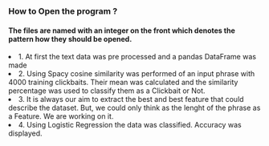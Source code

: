 <h3>How to Open the program ?</h3>
<h4>The files are named with an integer on the front which denotes the pattern how they should be opened.</h4>

<li>1. At first the text data was pre processed and a pandas DataFrame was made</li>
<li>2. Using Spacy cosine similarity was performed of an input phrase with 4000 training clickbaits. Their mean was calculated and the similarity percentage was used to classify them as a Clickbait or Not.</li>
<li>3. It is always our aim to extract the best and best feature that could describe the dataset. But, we could only think as the lenght of the phrase as a Feature. We are working on it.</li>
<li>4. Using Logistic Regression the data was classified. Accuracy was displayed.</li>


